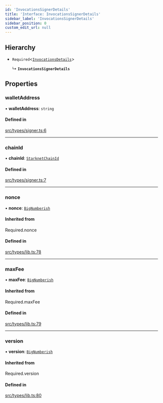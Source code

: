 ```yaml
---
id: 'InvocationsSignerDetails'
title: 'Interface: InvocationsSignerDetails'
sidebar_label: 'InvocationsSignerDetails'
sidebar_position: 0
custom_edit_url: null
---
```


## Hierarchy

- `Required`<[`InvocationsDetails`](../modules.md#invocationsdetails)\>

  ↳ **`InvocationsSignerDetails`**

## Properties

### walletAddress

• **walletAddress**: `string`

#### Defined in

[src/types/signer.ts:6](https://github.com/PhilippeR26/starknet.js/blob/689c0e5/src/types/signer.ts#L6)

---

### chainId

• **chainId**: [`StarknetChainId`](../enums/constants.StarknetChainId.md)

#### Defined in

[src/types/signer.ts:7](https://github.com/PhilippeR26/starknet.js/blob/689c0e5/src/types/signer.ts#L7)

---

### nonce

• **nonce**: [`BigNumberish`](../namespaces/num.md#bignumberish)

#### Inherited from

Required.nonce

#### Defined in

[src/types/lib.ts:78](https://github.com/PhilippeR26/starknet.js/blob/689c0e5/src/types/lib.ts#L78)

---

### maxFee

• **maxFee**: [`BigNumberish`](../namespaces/num.md#bignumberish)

#### Inherited from

Required.maxFee

#### Defined in

[src/types/lib.ts:79](https://github.com/PhilippeR26/starknet.js/blob/689c0e5/src/types/lib.ts#L79)

---

### version

• **version**: [`BigNumberish`](../namespaces/num.md#bignumberish)

#### Inherited from

Required.version

#### Defined in

[src/types/lib.ts:80](https://github.com/PhilippeR26/starknet.js/blob/689c0e5/src/types/lib.ts#L80)
